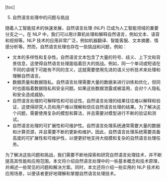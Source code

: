 
[toc]                    
                
                
5. 自然语言处理中的问题与挑战

随着人工智能技术的快速发展，自然语言处理 (NLP) 已成为人工智能领域的重要分支之一。在 NLP 中，我们可以用计算机处理和解释自然语言，例如文本、语音和视频等。NLP 技术的应用非常广泛，例如机器翻译、智能客服、文本摘要、情感分析等。然而，自然语言处理也存在一些挑战和问题，例如：

- 文本的多样性和复杂性。自然语言文本包含了大量的符号、歧义、上下文和背景信息，这使得自然语言处理面临着巨大的挑战。例如，同一个单词或短语在不同的语境下可能有不同的含义，这就需要使用先进的语义分析技术来处理和理解自然语言。
- 数据质量和数据隐私。自然语言处理需要大量的数据来进行训练和优化，但同时也面临着数据隐私和安全问题。如果这些数据泄露或被滥用，会对个人隐私和安全造成威胁。
- 自然语言处理的可解释性和可验证性。自然语言处理的结果往往难以解释和验证，这使得研究人员和用户难以理解和信任自然语言处理的结果。为了解决这个问题，需要使用复杂的模型和算法，并且需要对模型进行不断的验证和测试。
- 自然语言处理的可扩展性和可维护性。自然语言处理系统通常需要大量的数据和计算资源，并且需要不断的更新和维护。因此，自然语言处理系统需要具备高度的可扩展性和可维护性，以便更好地支持大规模和复杂的自然语言处理任务。

为了解决这些问题和挑战，我们需要不断地探索和研究自然语言处理技术，并不断提高其性能和应用范围。本文将介绍自然语言处理中的一些基本概念和技术原理，并阐述一些常见的问题和解决方案。同时，本文还将介绍一些实用的 NLP 技术和应用场景，以便读者更好地理解和掌握自然语言处理技术。

